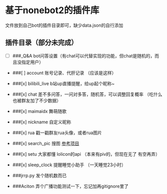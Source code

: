 # 基于nonebot2的插件库
 文件放到自己bot的插件目录即可，缺少data.json的自行添加
## 插件目录（部分未完成）

- [ ] ###_Q&A
    bot问答设置（有chat可以代替实现的功能，但chat是随机的，而且没指定用户）

- ###[ ] account 
    账号记录、代肝记录 （应该是这样）

- ###[x] bilibili_live 
    b站up直播提醒，给up起个昵称~

- ###[x] chat 
    差不多问答，一问对多答，随机答，可以调整回复概率 （吃什么也被群友加了不少数据）

- ###[x] maimaidx 
    舞萌随歌

- ###[x] nickname 
    自定义昵称

- ###[x] rua 
    戳一戳群友rua头像，或者rua图片

- ###[x] search_pic 
    搜图 [参考项目](https://github.com/pcrbot/Hoshino-plugin-transplant/tree/master/image)

- ###[x] setu 
    大家都懂 lolicon的api （本来有piv的，但现在无了 有空再弄）

- ###[x] 
    sleep_clock 提醒睡觉小助手 （一天睡觉23小时）

- ###jrrp.py 
    发个随机数而已

- ###Aciton 
    弄个广播功能测试一下，忘记加再gitignore里了